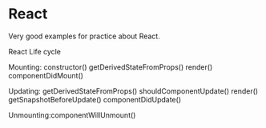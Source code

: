 # React
Very good examples for practice about React.

React Life cycle

Mounting:
constructor()
getDerivedStateFromProps()
render()
componentDidMount()


Updating:
getDerivedStateFromProps()
shouldComponentUpdate()
render()
getSnapshotBeforeUpdate()
componentDidUpdate()


Unmounting:componentWillUnmount()
